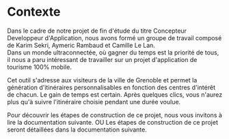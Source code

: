 # Contexte 

Dans le cadre de notre projet de fin d'étude du titre Concepteur Developpeur d'Application, nous avons formé un groupe de travail composé de Karim Sekri, Aymeric Rambaud et Camille Le Lan.  
Dans un monde ultraconnectée, où gagner du temps est la priorité de tous, il nous a paru intéressant de travailler sur un projet d'application de tourisme 100% mobile.

Cet outil s'adresse aux visiteurs de la ville de Grenoble et permet la génération d'itinéraires personnalisables en fonction des centres d'intérêt de chacun. Le gain de temps est certain. Après quelques clics, vous n'aurez plus qu'à suivre l'itinéraire choisie pendant une durée voulue.

Pour découvrir les étapes de construction de ce projet, nous vous invitons à lire la documentation suivante.
OU
Les étapes de construction de ce projet seront détaillées dans la documentation suivante.



